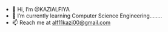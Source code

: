 - 👋 Hi, I’m @KAZIALFIYA
- 🌱 I’m currently learning Computer Science Engineering........
- 📫 Reach me at alf11kazi00@gmail.com

<!---
KAZIALFIYA/KAZIALFIYA is a ✨ special ✨ repository because its `README.md` (this file) appears on your GitHub profile.
You can click the Preview link to take a look at your changes.
--->
